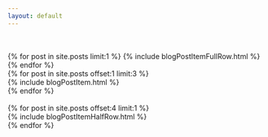 ```yaml
---
layout: default
---
```

<div class="container">
<br><br>

<div class="row">
{% for post in site.posts limit:1 %}
    {% include blogPostItemFullRow.html %}
{% endfor %}
</div>

<div class="row">
{% for post in site.posts offset:1 limit:3 %}
  <div class="col-sm d-flex align-items-stretch">
    {% include blogPostItem.html %}
  </div>
{% endfor %}
</div>

<!-- <br>
<div class="row">
{% for post in site.posts offset:3 limit:6 %}
  <div class="col-sm d-flex align-items-stretch">
    {% include blogPostItem.html %}
  </div>
{% endfor %}
</div> -->

<br/>
<div class="row">
{% for post in site.posts offset:4 limit:1 %}
  <div class="col-sm d-flex align-items-stretch">
    {% include blogPostItemHalfRow.html %}
  </div>
{% endfor %}
</div>

</div>

